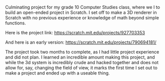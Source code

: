 Culminating project for my grade 10 Computer Studies class, where we I to build an open-ended project in Scratch. 
I set off to make a 3D renderer in Scratch with no previous experience or knowledge of math beyond simple functions. 

Here is the project link: https://scratch.mit.edu/projects/927703353

And here is an early version: https://scratch.mit.edu/projects/790694181/

The project took two months to complete, as I had little project experience and did not plan.
I learned an incredible amount making this project, and while the 3d system is incredibly crude and hacked together and does not allow for, say, changing the field of view, it marks the first time I set out to make a project and ended up with a useable thing.

